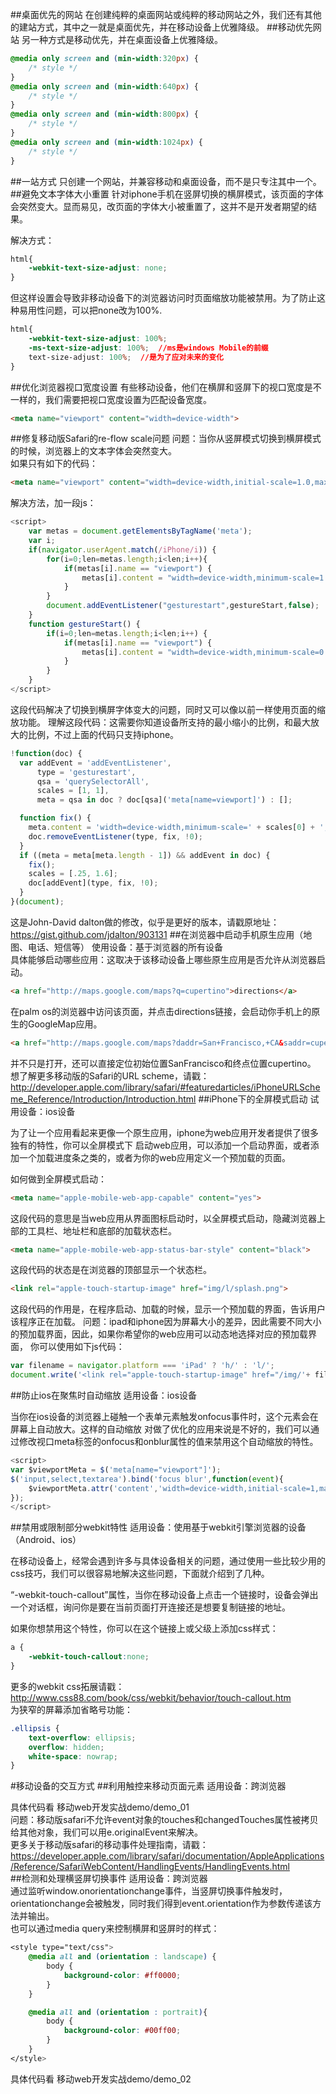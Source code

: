 ##桌面优先的网站
在创建纯粹的桌面网站或纯粹的移动网站之外，我们还有其他的建站方式，其中之一就是桌面优先，并在移动设备上优雅降级。
##移动优先网站
另一种方式是移动优先，并在桌面设备上优雅降级。
```css
@media only screen and (min-width:320px) {
    /* style */
}
@media only screen and (min-width:640px) {
	/* style */
}
@media only screen and (min-width:800px) {
	/* style */
}
@media only screen and (min-width:1024px) {
	/* style */
}
```
##一站方式
只创建一个网站，并兼容移动和桌面设备，而不是只专注其中一个。
##避免文本字体大小重置
针对iphone手机在竖屏切换的横屏模式，该页面的字体会突然变大。显而易见，改页面的字体大小被重置了，这并不是开发者期望的结果。  

解决方式：  
```css
html{
    -webkit-text-size-adjust: none;
}
```
但这样设置会导致非移动设备下的浏览器访问时页面缩放功能被禁用。为了防止这种易用性问题，可以把none改为100%.  
```css
html{
    -webkit-text-size-adjust: 100%;
    -ms-text-size-adjust: 100%;  //ms是windows Mobile的前缀
    text-size-adjust: 100%;  //是为了应对未来的变化
}
```
##优化浏览器视口宽度设置
有些移动设备，他们在横屏和竖屏下的视口宽度是不一样的，我们需要把视口宽度设置为匹配设备宽度。
```html
<meta name="viewport" content="width=device-width">
```
##修复移动版Safari的re-flow scale问题
问题：当你从竖屏模式切换到横屏模式的时候，浏览器上的文本字体会突然变大。  
如果只有如下的代码：

```html
<meta name="viewport" content="width=device-width,initial-scale=1.0,maximum-scale=1.0,minimum-scale=1.0">
```
解决方法，加一段js：
```javascript
<script>
    var metas = document.getElementsByTagName('meta');
	var i;
	if(navigator.userAgent.match(/iPhone/i)) {
		for(i=0;len=metas.length;i<len;i++){
			if(metas[i].name == "viewport") {
				metas[i].content = "width=device-width,minimum-scale=1.0,maximum-scale=1.0";
			}
		}
		document.addEventListener("gesturestart",gestureStart,false);
	}
	function gestureStart() {
		if(i=0;len=metas.length;i<len;i++) {
			if(metas[i].name == "viewport") {
				metas[i].content = "width=device-width,minimum-scale=0.25,maximum-scale=1.6";
			}
		}
	}
</script>
```
这段代码解决了切换到横屏字体变大的问题，同时又可以像以前一样使用页面的缩放功能。
理解这段代码：这需要你知道设备所支持的最小缩小的比例，和最大放大的比例，不过上面的代码只支持iphone。
```javascript
!function(doc) {
  var addEvent = 'addEventListener',
      type = 'gesturestart',
      qsa = 'querySelectorAll',
      scales = [1, 1],
      meta = qsa in doc ? doc[qsa]('meta[name=viewport]') : [];

  function fix() {
    meta.content = 'width=device-width,minimum-scale=' + scales[0] + ',maximum-scale=' + scales[1];
    doc.removeEventListener(type, fix, !0);
  }
  if ((meta = meta[meta.length - 1]) && addEvent in doc) {
    fix();
    scales = [.25, 1.6];
    doc[addEvent](type, fix, !0);
  }
}(document);
```
这是John-David dalton做的修改，似乎是更好的版本，请戳原地址：https://gist.github.com/jdalton/903131
##在浏览器中启动手机原生应用（地图、电话、短信等）
使用设备：基于浏览器的所有设备  
具体能够启动哪些应用：这取决于该移动设备上哪些原生应用是否允许从浏览器启动。
```html
<a href="http://maps.google.com/maps?q=cupertino">directions</a>
```
在palm os的浏览器中访问该页面，并点击directions链接，会启动你手机上的原生的GoogleMap应用。
```html
<a href="http://maps.google.com/maps?daddr=San+Francisco,+CA&saddr=cupertino">derections</a>
```
并不只是打开，还可以直接定位初始位置SanFrancisco和终点位置cupertino。  
想了解更多移动版的Safari的URL scheme，请戳：http://developer.apple.com/library/safari/#featuredarticles/iPhoneURLScheme_Reference/Introduction/Introduction.html
##iPhone下的全屏模式启动
试用设备：ios设备  

为了让一个应用看起来更像一个原生应用，iphone为web应用开发者提供了很多独有的特性，你可以全屏模式下
启动web应用，可以添加一个启动界面，或者添加一个加载进度条之类的，或者为你的web应用定义一个预加载的页面。  

如何做到全屏模式启动：
```html
<meta name="apple-mobile-web-app-capable" content="yes">
```
这段代码的意思是当web应用从界面图标启动时，以全屏模式启动，隐藏浏览器上部的工具栏、地址栏和底部的加载状态栏。
```html
<meta name="apple-mobile-web-app-status-bar-style" content="black">
```
这段代码的状态是在浏览器的顶部显示一个状态栏。
```html
<link rel="apple-touch-startup-image" href="img/l/splash.png">
```
这段代码的作用是，在程序启动、加载的时候，显示一个预加载的界面，告诉用户该程序正在加载。
问题：ipad和iphone因为屏幕大小的差异，因此需要不同大小的预加载界面，因此，如果你希望你的web应用可以动态地选择对应的预加载界面，
你可以使用如下js代码：
```javascript
var filename = navigator.platform === 'iPad' ? 'h/' : 'l/';
document.write('<link rel="apple-touch-startup-image" href="/img/'+ filename + 'splash.png" />');
```
##防止ios在聚焦时自动缩放
适用设备：ios设备  

当你在ios设备的浏览器上碰触一个表单元素触发onfocus事件时，这个元素会在屏幕上自动放大。这样的自动缩放
对做了优化的应用来说是不好的，我们可以通过修改视口meta标签的onfocus和onblur属性的值来禁用这个自动缩放的特性。
```javascript
<script>
var $viewportMeta = $('meta[name="viewport"]');
$('input,select,textarea').bind('focus blur',function(event){
    $viewportMeta.attr('content','width=device-width,initial-scale=1,maximum-scale='+(event.type == 'blur'?10:1));
});
</script>
```
##禁用或限制部分webkit特性
适用设备：使用基于webkit引擎浏览器的设备（Android、ios）  

在移动设备上，经常会遇到许多与具体设备相关的问题，通过使用一些比较少用的css技巧，我们可以很容易地解决这些问题，下面就介绍到了几种。  

“-webkit-touch-callout”属性，当你在移动设备上点击一个链接时，设备会弹出一个对话框，询问你是要在当前页面打开连接还是想要复制链接的地址。  

如果你想禁用这个特性，你可以在这个链接上或父级上添加css样式：
```css
a {
    -webkit-touch-callout:none;
}
```
更多的webkit css拓展请戳：http://www.css88.com/book/css/webkit/behavior/touch-callout.htm  
为狭窄的屏幕添加省略号功能：
```css
.ellipsis {
    text-overflow: ellipsis;
	overflow: hidden;
	white-space: nowrap;
}
```
#移动设备的交互方式
##利用触控来移动页面元素
适用设备：跨浏览器  

具体代码看 移动web开发实战demo/demo_01  
问题：移动版safari不允许event对象的touches和changedTouches属性被拷贝给其他对象，我们可以用e.originalEvent来解决。  
更多关于移动版safari的移动事件处理指南，请戳：https://developer.apple.com/library/safari/documentation/AppleApplications/Reference/SafariWebContent/HandlingEvents/HandlingEvents.html  
##检测和处理横竖屏切换事件
适用设备：跨浏览器  
通过监听window.onorientationchange事件，当竖屏切换事件触发时，orientationchange会被触发，同时我们得到event.orientation作为参数传递该方法并输出。  
也可以通过media query来控制横屏和竖屏时的样式：
```css
<style type="text/css">  
    @media all and (orientation : landscape) {  
        body {   
            background-color: #ff0000;   
        }  
    }  

    @media all and (orientation : portrait){  
        body {  
            background-color: #00ff00;  
        }  
    }  
</style> 
```
具体代码看 移动web开发实战demo/demo_02  
